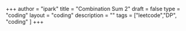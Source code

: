 +++
author = "ipark"
title = "Combination Sum 2"
draft =  false
type = "coding"
layout = "coding"
description = ""
tags = ["leetcode","DP", "coding"
]
+++
<script src="https://gist.github.com/ipark-CS/fcf4b10d546e18faf46c5db0844ba59e.js"></script>
